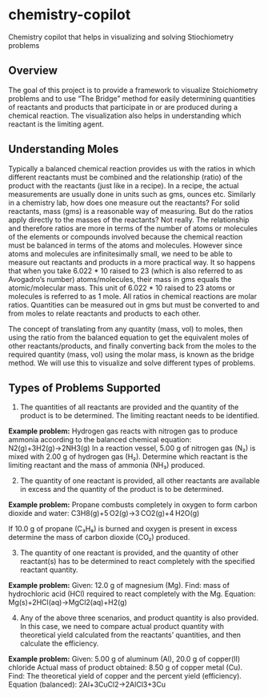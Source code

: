 # chemistry-copilot
Chemistry copilot that helps in visualizing and solving Stiochiometry problems

## Overview

The goal of this project is to provide a framework to visualize Stoichiometry problems and to use “The Bridge” method for easily determining quantities of reactants and products that participate in or are produced during a chemical reaction. The visualization also helps in understanding which reactant is the limiting agent.

## Understanding Moles
Typically a balanced chemical reaction provides us with the ratios in which different reactants must be combined and the relationship (ratio) of the product with the reactants (just like in a recipe). In a recipe, the actual measurements are usually done in units such as gms, ounces etc. Similarly in a chemistry lab, how does one measure out the reactants? For solid reactants, mass (gms) is a reasonable way of measuring. But do the ratios apply directly to the masses of the reactants? Not really. The relationship and therefore ratios are more in terms of the number of atoms or molecules of the elements or compounds involved because the chemical reaction must be balanced in terms of the atoms and molecules. However since atoms and molecules are infinitesimally small, we need to be able to measure out reactants and products in a more practical way. It so happens that when you take 6.022 * 10 raised to 23 (which is also referred to as Avogadro’s number) atoms/molecules, their mass in gms equals the atomic/molecular mass. This unit of 6.022 * 10 raised to 23 atoms or molecules is referred to as 1 mole. All ratios in chemical reactions are molar ratios. Quantities can be measured out in gms but must be converted to and from moles to relate reactants and products to each other.

The concept of translating from any quantity (mass, vol) to moles, then using the ratio from the balanced equation to get the equivalent moles of other reactants/products, and finally converting back from the moles to the required quantity (mass, vol) using the molar mass, is known as the bridge method. We will use this to visualize and solve different types of problems.

## Types of Problems Supported

1. The quantities of all reactants are provided and the quantity of the product is to be determined. The limiting reactant needs to be identified.

<b>Example problem:</b> 
Hydrogen gas reacts with nitrogen gas to produce ammonia according to the balanced chemical equation: N2(g)+3H2(g)→2NH3(g)
In a reaction vessel, 5.00 g of nitrogen gas (N₂) is mixed with 2.00 g of hydrogen gas (H₂). Determine which reactant is the limiting reactant and the mass of ammonia (NH₃) produced.

2. The quantity of one reactant is provided, all other reactants are available in excess and the quantity of the product is to be determined.
	
<b>Example problem:</b> 
Propane combusts completely in oxygen to form carbon dioxide and water:
C3H8(g)+5 O2(g)→3 CO2(g)+4 H2O(g)

If 10.0 g of propane (C₃H₈) is burned and oxygen is present in excess determine the mass of carbon dioxide (CO₂) produced.

3. The quantity of one reactant is provided, and the quantity of other reactant(s) has to be determined to react completely with the specified reactant quantity.

<b>Example problem:</b>
Given: 12.0 g of magnesium (Mg).
Find: mass of hydrochloric acid (HCl) required to react completely with the Mg.
Equation: Mg(s)+2HCl(aq)→MgCl2(aq)+H2(g)

4. Any of the above three scenarios, and product quantity is also provided. In this case, we need to compare actual product quantity with theoretical yield calculated from the reactants’ quantities, and then calculate the efficiency.

<b>Example problem:</b>
Given: 5.00 g of aluminum (Al), 20.0 g of copper(II) chloride
Actual mass of product obtained: 8.50 g of copper metal (Cu).
Find: The theoretical yield of copper and the percent yield (efficiency).
Equation (balanced): 2Al+3CuCl2→2AlCl3+3Cu

